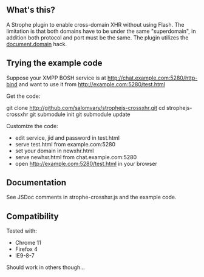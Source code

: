 ## What's this?
A Strophe plugin to enable cross-domain XHR without using Flash. 
The limitation is that both domains have to be under the same 
"superdomain", in addition both protocol and port must be the
same. The plugin utilizes the 
[document.domain](https://developer.mozilla.org/en/document.domain) 
hack.

## Trying the example code
Suppose your XMPP BOSH service is at http://chat.example.com:5280/http-bind and want to use it from http://example.com:5280/test.html

Get the code:

 git clone http://github.com/salomvary/strophejs-crossxhr.git
 cd strophejs-crossxhr
 git submodule init
 git submodule update

Customize the code:

- edit service, jid and password in test.html
- serve test.html from example.com:5280
- set your domain in newxhr.html 
- serve newhxr.html from chat.example.com:5280
- open http://example.com:5280/test.html in your browser

## Documentation
See JSDoc comments in strophe-crosshxr.js and the example code.

## Compatibility
Tested with:

- Chrome 11
- Firefox 4
- IE9-8-7

Should work in others though...

